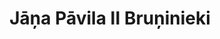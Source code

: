 ---
title: Jāņa Pāvila II Bruņinieki
description: Katoliskā laju ordeņa iedvesmots no Sv. Jāņa Pāvila II.
orgName: Jāņa Pāvila II Bruņinieki
address: Pils iela 5, Centra rajons, Rīga, LV-1050, Latvija
phone: "+37120275175"
copyright: Jāņa Pāvila II Bruņinieki. Visas tiesības aizsargātas.
--- 